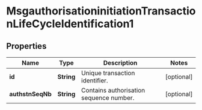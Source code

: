 

# MsgauthorisationinitiationTransactionLifeCycleIdentification1

## Properties

Name | Type | Description | Notes
------------ | ------------- | ------------- | -------------
**id** | **String** | Unique transaction identifier. |  [optional]
**authstnSeqNb** | **String** | Contains authorisation sequence number. |  [optional]



